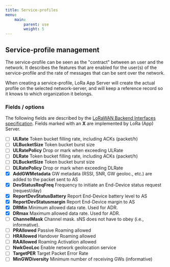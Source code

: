 ```yaml
---
title: Service-profiles
menu:
    main:
        parent: use
        weight: 5
---
```


## Service-profile management

The service-profile can be seen as the "contract" between an user and the
network. It describes the features that are enabled for the user(s) of the
service-profile and the rate of messages that can be sent over the network.

When creating a service-profile, LoRa App Server will create the actual
profile on the selected network-server, and will keep a reference record
so it knows to which organization it belongs.

### Fields / options

The following fields are described by the
[LoRaWAN Backend Interfaces specification](https://www.lora-alliance.org/lorawan-for-developers).
Fields marked with an **X** are implemented by LoRa (App) Server.

- [ ] **ULRate** Token bucket filling rate, including ACKs (packet/h)
- [ ] **ULBucketSize** Token bucket burst size
- [ ] **ULRatePolicy** Drop or mark when exceeding ULRate
- [ ] **DLRate** Token bucket filling rate, including ACKs (packet/h)
- [ ] **DLBucketSize** Token bucket burst size
- [ ] **DLRatePolicy** Drop or mark when exceeding DLRate
- [X] **AddGWMetadata** GW metadata (RSSI, SNR, GW geoloc., etc.) are added to the packet sent to AS
- [X] **DevStatusReqFreq** Frequency to initiate an End-Device status request (request/day)
- [X] **ReportDevStatusBattery** Report End-Device battery level to AS
- [X] **ReportDevStatusmargin** Report End-Device margin to AS
- [X] **DRMin** Minimum allowed data rate. Used for ADR.
- [X] **DRmax** Maximum allowed data rate. Used for ADR.
- [ ] **ChannelMask** Channel mask. sNS does not have to obey (i.e., informative).
- [ ] **PRAllowed** Passive Roaming allowed
- [ ] **HRAllowed** Handover Roaming allowed
- [ ] **RAAllowed** Roaming Activation allowed
- [ ] **NwkGeoLoc** Enable network geolocation service
- [ ] **TargetPER** Target Packet Error Rate
- [ ] **MinGWDiversity** Minimum number of receiving GWs (informative)
